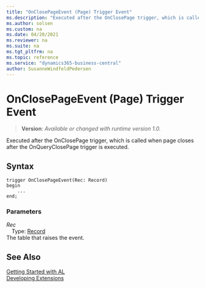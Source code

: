 ```yaml
---
title: "OnClosePageEvent (Page) Trigger Event"
ms.description: "Executed after the OnClosePage trigger, which is called when page closes after the OnQueryClosePage trigger is executed."
ms.author: solsen
ms.custom: na
ms.date: 04/20/2021
ms.reviewer: na
ms.suite: na
ms.tgt_pltfrm: na
ms.topic: reference
ms.service: "dynamics365-business-central"
author: SusanneWindfeldPedersen
---
```

[//]: # (START>DO_NOT_EDIT)
[//]: # (IMPORTANT:Do not edit any of the content between here and the END>DO_NOT_EDIT.)
[//]: # (Any modifications should be made in the .xml files in the ModernDev repo.)

# OnClosePageEvent (Page) Trigger Event
> **Version**: _Available or changed with runtime version 1.0._

Executed after the OnClosePage trigger, which is called when page closes after the OnQueryClosePage trigger is executed.


## Syntax
```
trigger OnClosePageEvent(Rec: Record)
begin
    ...
end;
```

### Parameters

*Rec*  
&emsp;Type: [Record](../../methods-auto/record/record-data-type.md)  
The table that raises the event.  



[//]: # (IMPORTANT: END>DO_NOT_EDIT)
## See Also  
[Getting Started with AL](../../devenv-get-started.md)  
[Developing Extensions](../../devenv-dev-overview.md)  